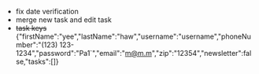 - fix date verification
- merge new task and edit task
- ~~task keys~~
  {"firstName":"yee","lastName":"haw","username":"username","phoneNumber":"(123) 123-1234","password":"Pa1`","email":"m@m.m","zip":"12354","newsletter":false,"tasks":[]}
